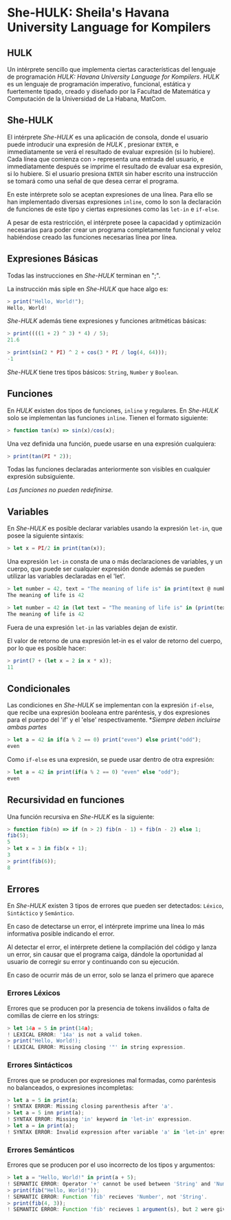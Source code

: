 # She-HULK: Sheila's Havana University Language for Kompilers

## HULK

Un intérprete sencillo que implementa ciertas características del lenguaje de programación *HULK: Havana University Language for Kompilers*.
*HULK* es un lenguaje de programación imperativo, funcional, estática y fuertemente tipado, creado y diseñado por la Facultad de Matemática y Computación de la Universidad de La Habana, MatCom.

## She-HULK

El intérprete *She-HULK* es una aplicación de consola, donde el usuario puede introducir una expresión de *HULK* , presionar `ENTER`, e immediatamente se verá el resultado de evaluar expresión (si lo hubiere).
Cada línea que comienza con `>` representa una entrada del usuario, e immediatamente después se imprime el resultado de evaluar esa expresión, si lo hubiere.
Si el usuario presiona `ENTER` sin haber escrito una instrucción se tomará como una señal de que desea cerrar el programa.

En este intérprete solo se aceptan expresiones de una línea. Para ello se han implementado diversas expresiones `inline`, como lo son la declaración de funciones de este tipo y ciertas expresiones como las `let-in` e `if-else`.

A pesar de esta restricción, el intérprete posee la capacidad y optimización necesarias para poder crear un programa completamente funcional y veloz habiéndose creado las funciones necesarias línea por línea.

## Expresiones Básicas

Todas las instrucciones en *She-HULK* terminan en ";".

La instrucción más siple en  *She-HULK* que hace algo es:

```js
> print("Hello, World!");
Hello, World!
```

*She-HULK* además tiene expresiones y funciones aritméticas básicas:

```js
> print((((1 + 2) ^ 3) * 4) / 5);
21.6
```

```js
> print(sin(2 * PI) ^ 2 + cos(3 * PI / log(4, 64)));
-1
```

*She-HULK* tiene tres tipos básicos: `String`, `Number` y `Boolean`.

## Funciones

En *HULK* existen dos tipos de funciones, `inline` y regulares.
En *She-HULK* solo se implementan las funciones `inline`.
Tienen el formato siguiente:

```js
> function tan(x) => sin(x)/cos(x);
```

Una vez definida una función, puede usarse en una expresión cualquiera:

```js
> print(tan(PI * 2));
```

Todas las funciones declaradas anteriormente son visibles en cualquier expresión subsiguiente.

*Las funciones no pueden redefinirse.*

## Variables

En *She-HULK* es posible declarar variables usando la expresión `let-in`, que posee la siguiente sintaxis:

```js
> let x = PI/2 in print(tan(x));
```

Una expresión `let-in` consta de una o más declaraciones de variables, y un cuerpo, que puede ser cualquier expresión donde además se pueden utilizar las variables declaradas en el 'let'.

```js
> let number = 42, text = "The meaning of life is" in print(text @ number);
The meaning of life is 42
```

```js
> let number = 42 in (let text = "The meaning of life is" in (print(text @ number)));
The meaning of life is 42
```

Fuera de una expresión `let-in` las variables dejan de existir.

El valor de retorno de una expresión let-in es el valor de retorno del cuerpo, por lo que es posible hacer:

```js
> print(7 + (let x = 2 in x * x));
11
```

## Condicionales

Las condiciones en *She-HULK* se implementan con la expresión `if-else`, que recibe una expresión booleana entre paréntesis, y dos expresiones para el puerpo del 'if' y el 'else' respectivamente.
**Siempre deben incluirse ambas partes*

```js
> let a = 42 in if(a % 2 == 0) print("even") else print("odd");
even
```

Como `if-else` es una expresión, se puede usar dentro de otra expresión:

```js
> let a = 42 in print(if(a % 2 == 0) "even" else "odd");
even
```

## Recursividad en funciones

Una función recursiva en *She-HULK* es la siguiente:

```js
> function fib(n) => if (n > 2) fib(n - 1) + fib(n - 2) else 1;
fib(5);
5
> let x = 3 in fib(x + 1);
3
> print(fib(6));
8
```

## Errores

En *She-HULK* existen 3 tipos de errores que pueden ser detectados: `Léxico`, `Sintáctico` y `Semántico`.

En caso de detectarse un error, el intérprete imprime una línea lo más informativa posible indicando el error.

Al detectar el error, el intérprete detiene la compilación del código y lanza un error, sin causar que el programa caiga, dándole la oportunidad al usuario de corregir su error y continuando con su ejecución.

En caso de ocurrir más de un error, solo se lanza el primero que aparece

### Errores Léxicos

Errores que se producen por la presencia de tokens inválidos o falta de comillas de cierre en los strings:

```js
> let 14a = 5 in print(14a);
! LEXICAL ERROR: '14a' is not a valid token.
> print("Hello, World!);
! LEXICAL ERROR: Missing closing '"' in string expression.
```

### Errores Sintácticos

Errores que se producen por expresiones mal formadas, como paréntesis no balanceados, o expresiones incompletas:

```js
> let a = 5 in print(a;
! SYNTAX ERROR: Missing closing parenthesis after 'a'.
> let a = 5 inn print(a);
! SYNTAX ERROR: Missing 'in' keyword in 'let-in' expression.
> let a = in print(a);
! SYNTAX ERROR: Invalid expression after variable 'a' in 'let-in' epression.
```

### Errores Semánticos

Errores que se producen por el uso incorrecto de los tipos y argumentos:

```js
> let a = "Hello, World!" in print(a + 5);
! SEMANTIC ERROR: Operator '+' cannot be used between 'String' and 'Number'.
> print(fib("Hello, World!"));
! SEMANTIC ERROR: Function 'fib' recieves 'Number', not 'String'.
> print(fib(4, 3));
! SEMANTIC ERROR: Function 'fib' recieves 1 argument(s), but 2 were given.
```
